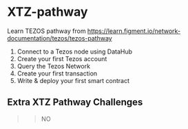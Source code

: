 
# XTZ-pathway
Learn TEZOS pathway from https://learn.figment.io/network-documentation/tezos/tezos-pathway

1. Connect to a Tezos node using DataHub
2. Create your first Tezos account
3. Query the Tezos Network
4. Create your first transaction
5. Write & deploy your first smart contract

## Extra XTZ Pathway Challenges

>> NO